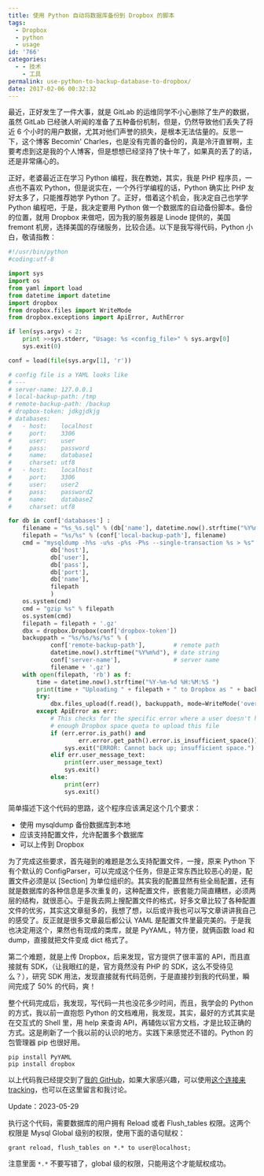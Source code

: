 ```yaml
---
title: 使用 Python 自动将数据库备份到 Dropbox 的脚本
tags:
  - Dropbox
  - python
  - usage
id: '766'
categories:
  - - 技术
    - 工具
permalink: use-python-to-backup-database-to-dropbox/
date: 2017-02-06 00:32:32
---
```


最近，正好发生了一件大事，就是 GitLab 的运维同学不小心删除了生产的数据，虽然 GitLab 已经骇人听闻的准备了五种备份机制，但是，仍然导致他们丢失了将近 6 个小时的用户数据，尤其对他们声誉的损失，是根本无法估量的。反思一下，这个博客 Becomin' Charles，也是没有完善的备份的，真是冷汗直冒啊，主要考虑到这是我的个人博客，但是想想已经坚持了快十年了，如果真的丢了的话，还是非常痛心的。
<!-- more -->
正好，老婆最近正在学习 Python 编程，我在教她，其实，我是 PHP 程序员，一点也不喜欢 Python，但是说实在，一个外行学编程的话，Python 确实比 PHP 友好太多了，只能推荐她学 Python 了。正好，借着这个机会，我决定自己也学学 Python 编程吧，于是，我决定要用 Python 做一个数据库的自动备份脚本。备份的位置，就用 Dropbox 来做吧，因为我的服务器是 Linode 提供的，美国 fremont 机房，选择美国的存储服务，比较合适。以下是我写得代码，Python 小白，敬请指教：

```python
#!/usr/bin/python
#coding:utf-8

import sys
import os
from yaml import load
from datetime import datetime
import dropbox
from dropbox.files import WriteMode
from dropbox.exceptions import ApiError, AuthError

if len(sys.argv) < 2:
    print >>sys.stderr, "Usage: %s <config_file>" % sys.argv[0]
    sys.exit(0)

conf = load(file(sys.argv[1], 'r'))

# config file is a YAML looks like
# ---
# server-name: 127.0.0.1
# local-backup-path: /tmp
# remote-backup-path: /backup
# dropbox-token: jdkgjdkjg
# databases:
#   - host:    localhost
#     port:    3306
#     user:    user
#     pass:    password
#     name:    database1
#     charset: utf8
#   - host:    localhost
#     port:    3306
#     user:    user2
#     pass:    password2
#     name:    database2
#     charset: utf8

for db in conf['databases'] :
    filename = "%s_%s.sql" % (db['name'], datetime.now().strftime("%Y%m%d-%H-%M-%S")) 
    filepath = "%s/%s" % (conf['local-backup-path'], filename)
    cmd = "mysqldump -h%s -u%s -p%s -P%s --single-transaction %s > %s" % (
            db['host'],
            db['user'], 
            db['pass'], 
            db['port'], 
            db['name'], 
            filepath
            )
    os.system(cmd)
    cmd = "gzip %s" % filepath
    os.system(cmd)
    filepath = filepath + '.gz'
    dbx = dropbox.Dropbox(conf['dropbox-token'])
    backuppath = "%s/%s/%s/%s" % (
            conf['remote-backup-path'],        # remote path
            datetime.now().strftime("%Y%m%d"), # date string
            conf['server-name'],               # server name
            filename + '.gz')
    with open(filepath, 'rb') as f:
        time = datetime.now().strftime("%Y-%m-%d %H:%M:%S ")
        print(time + "Uploading " + filepath + " to Dropbox as " + backuppath)
        try:
            dbx.files_upload(f.read(), backuppath, mode=WriteMode('overwrite'))
        except ApiError as err:
            # This checks for the specific error where a user doesn't have
            # enough Dropbox space quota to upload this file
            if (err.error.is_path() and
                    err.error.get_path().error.is_insufficient_space()):
                sys.exit("ERROR: Cannot back up; insufficient space.")
            elif err.user_message_text:
                print(err.user_message_text)
                sys.exit()
            else:
                print(err)
                sys.exit()
```

简单描述下这个代码的思路，这个程序应该满足这个几个要求：

*   使用 mysqldump 备份数据库到本地
*   应该支持配置文件，允许配置多个数据库
*   可以上传到 Dropbox

为了完成这些要求，首先碰到的难题是怎么支持配置文件，一搜，原来 Python 下有个默认的 ConfigParser，可以完成这个任务，但是正常东西比较恶心的是，配置文件必须是以 [Section] 为单位组织的。其实我的配置显然有些全局配置，还有就是数据库的各种信息是多次重复的，这种配置文件，嵌套能力简直糟糕，必须两层的结构，就很恶心。于是我去网上搜配置文件的格式，好多文章比较了各种配置文件的优劣，其实这文章挺多的，我想了想，以后或许我也可以写文章讲讲我自己的感受了。反正就是很多文章最后都公认 YAML 是配置文件里最完美的。于是我也决定用这个，果然也有现成的类库，就是 PyYAML，特方便，就俩函数 load 和 dump，直接就把文件变成 dict 格式了。

第二个难题，就是上传 Dropbox，后来发现，官方提供了很丰富的 API，而且直接就有 SDK，（让我眼红的是，官方竟然没有 PHP 的 SDK，这么不受待见么？），研究 SDK 用法，发现直接就有代码范例，于是直接抄到我的代码里，瞬间完成了 50% 的代码，爽！

整个代码完成后，我发现，写代码一共也没花多少时间，而且，我学会的 Python 的方式，我以前一直抱怨 Python 的文档难用，我发现，其实，最好的方式其实是在交互式的 Shell 里，用 help 来查询 API，再辅佐以官方文档，才是比较正确的方式。这是刷新了一个我以前的认识的地方。实践下来感觉还不错的。Python 的包管理器 pip 也很好用。

```shell
pip install PyYAML
pip install dropbox
```

以上代码我已经提交到了[我的 GitHub](https://github.com/charlestang)，如果大家感兴趣，可以使用[这个连接来 tracking](https://github.com/charlestang/env/blob/master/scripts/db_backup/backup.py)，也可以在这里留言和我讨论。

Update：2023-05-29

执行这个代码，需要数据库的用户拥有 Reload 或者 Flush_tables 权限。这两个权限是 Mysql Global 级别的权限，使用下面的语句赋权：

`grant reload, flush_tables on *.* to user@localhost;`

注意里面 `*.*` 不要写错了，global 级的权限，只能用这个才能赋权成功。